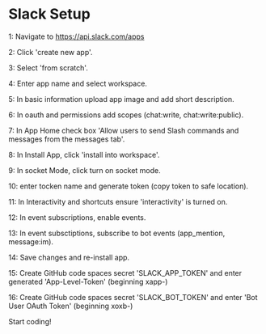 # Slack Setup

1: Navigate to https://api.slack.com/apps

2: Click 'create new app'.

3: Select 'from scratch'.

4: Enter app name and select workspace.

5: In basic information upload app image and add short description.

6: In oauth and permissions add scopes (chat:write, chat:write:public).

7: In App Home check box 'Allow users to send Slash commands and messages from the messages tab'.

8: In Install App, click 'install into workspace'.

9: In socket Mode, click turn on socket mode.

10: enter tocken name and generate token (copy token to safe location).

11: In Interactivity and shortcuts ensure 'interactivity' is turned on.

12: In event subscriptions, enable events.

13: In event subsctiptions, subscribe to bot events (app_mention, message:im).

14: Save changes and re-install app.

15: Create GitHub code spaces secret 'SLACK_APP_TOKEN' and enter generated 'App-Level-Token' (beginning xapp-)

16: Create GitHub code spaces secret 'SLACK_BOT_TOKEN' and enter 'Bot User OAuth Token' (beginning xoxb-)

Start coding!